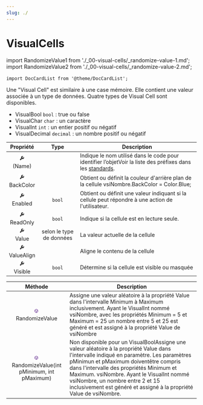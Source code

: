```yaml
---
slug: ./
---
```


# VisualCells

import RandomizeValue1 from './_00-visual-cells/_randomize-value-1.md';
import RandomizeValue2 from './_00-visual-cells/_randomize-value-2.md';

```mdx-code-block
import DocCardList from '@theme/DocCardList';
```

Une "Visual Cell" est similaire à une case mémoire. Elle contient une valeur associée à un type de données.
Quatre types de Visual Cell sont disponibles.

- VisualBool `bool` : true ou false
- VisualChar `char` : un caractère
- VisualInt `int` : un entier positif ou négatif
- VisualDecimal `decimal` : un nombre positif ou négatif

| Propriété | Type | Description |
| :-------: | :--: | ----------- |
| ![propriete](../../_00-shared/_propriete.png) <br/> (Name) | | Indique le nom utilisé dans le code pour identifier l’objetVoir la liste des préfixes dans les [standards](https://sites.google.com/site/notionscsharpcem/prefixesetstandards). |
| ![propriete](../../_00-shared/_propriete.png) <br/> BackColor | | Obtient ou définit la couleur d'arrière plan de la cellule  vsiNombre.BackColor = Color.Blue; |
| ![propriete](../../_00-shared/_propriete.png) <br/> Enabled | `bool` | Obtient ou définit une valeur indiquant si la cellule peut répondre à une action de l'utilisateur. |
| ![propriete](../../_00-shared/_propriete.png) <br/> ReadOnly | `bool` | Indique si la cellule est en lecture seule. |
| ![propriete](../../_00-shared/_propriete.png) <br/> Value | selon le type de données | La valeur actuelle de la cellule |
| ![propriete](../../_00-shared/_propriete.png) <br/> ValueAlign | | Aligne le contenu de la cellule |
| ![propriete](../../_00-shared/_propriete.png) <br/> Visible | `bool` | Détermine si la cellule est visible ou masquée |


| Méthode | Description |
| :-----: | ----------- |
| ![méthode](../../_00-shared/_methode.png) <br/> RandomizeValue | Assigne une valeur aléatoire à la propriété Value dans l'intervalle Minimum à Maximum inclusivement. <RandomizeValue1/> Ayant le VisualInt nommé vsiNombre, avec les propriétés Minimum = 5 et Maximum = 25  un nombre entre 5 et 25 est généré et est assigné à la propriété Value de vsiNombre |
| ![méthode](../../_00-shared/_methode.png) <br/> RandomizeValue(int pMinimum, int pMaximum) | Non disponible pour un VisualBoolAssigne une valeur aléatoire à la propriété Value dans l'intervalle indiqué en paramètre. Les paramètres pMinimun et pMaximum doiventêtre compris dans l'intervalle des propriétés Minimum et Maximum. vsiNombre. <RandomizeValue2/> Ayant le VisualInt nommé vsiNombre, un nombre entre 2 et 15 inclusivement est généré et assigné à la propriété Value de vsiNombre. |

<DocCardList />
